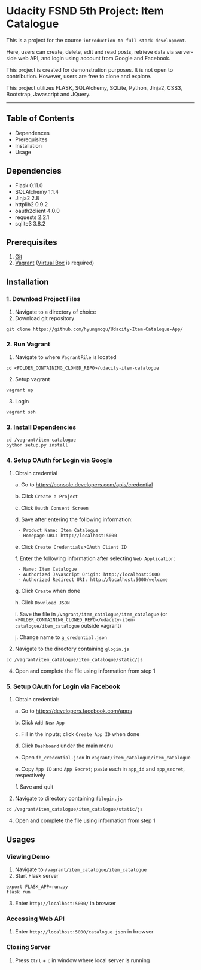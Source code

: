 # Udacity FSND 5th Project: Item Catalogue

This is a project for the course `introduction to full-stack development`. 

Here, users can create, delete, edit and read posts, retrieve data via server-side web API, and login using account from Google and Facebook. 

This project is created for demonstration purposes. It is not open to contribution. However, users are free to clone and explore.

This project utilizes FLASK, SQLAlchemy, SQLite, Python, Jinja2, CSS3, Bootstrap, Javascript and JQuery.

---

## Table of Contents
* Dependences
* Prerequisites
* Installation
* Usage

## Dependencies
- Flask 0.11.0
- SQLAlchemy 1.1.4
- Jinja2 2.8
- httplib2 0.9.2
- oauth2client 4.0.0
- requests 2.2.1
- sqlite3 3.8.2

## Prerequisites
1. [Git](https://www.atlassian.com/git/tutorials/install-git)
2. [Vagrant](https://www.vagrantup.com/downloads.html) ([Virtual Box](https://www.virtualbox.org/) is required)

## Installation
### 1. Download Project Files

1. Navigate to a directory of choice
2. Download git repository
```
git clone https://github.com/hyungmogu/Udacity-Item-Catalogue-App/
```

### 2. Run Vagrant

1. Navigate to where `VagrantFile` is located
```
cd <FOLDER_CONTAINING_CLONED_REPO>/udacity-item-catalogue
```
2. Setup vagrant
```
vagrant up
```
3. Login
```
vagrant ssh
```

### 3. Install Dependencies
```
cd /vagrant/item-catalogue
python setup.py install
```

### 4. Setup OAuth for Login via Google

1. Obtain credential

   a. Go to https://console.developers.com/apis/credential
   
   b. Click `Create a Project`
   
   c. Click `Oauth Consent Screen`
   
   d. Save after entering the following information:

        - Product Name: Item Catalogue
        - Homepage URL: http://localhost:5000

   e. Click `Create Credentials`>`OAuth Client ID`
   
   f. Enter the following information after selecting `Web Application`:
 
        - Name: Item Catalogue
        - Authorized Javascript Origin: http://localhost:5000
        - Authorized Redirect URI: http://localhost:5000/welcome

   g. Click `Create` when done
   
   h. Click `Download JSON` 
   
   i. Save the file in `/vagrant/item_catalogue/item_catalogue` (or `<FOLDER_CONTAINING_CLONED_REPO>/udacity-item-catalogue/item_catalogue` outside vagrant)
   
   j. Change name to `g_credential.json`

3. Navigate to the directory containing `glogin.js`
```
cd /vagrant/item_catalogue/item_catalogue/static/js
```
4. Open and complete the file using information from step 1

### 5. Setup OAuth for Login via Facebook

1. Obtain credential:

   a. Go to https://developers.facebook.com/apps
   
   b. Click `Add New App`
   
   c. Fill in the inputs; click `Create App ID` when done
   
   d. Click `Dashboard` under the main menu
   
   e. Open `fb_credential.json` in `vagrant/item_catalogue/item_catalogue` 
   
   e. Copy `App ID` and `App Secret`; paste each in `app_id` and `app_secret`, respectively
   
   f. Save and quit
   
3. Navigate to directory containing `fblogin.js`
```
cd /vagrant/item_catalogue/item_catalogue/static/js
```
4. Open and complete the file using information from step 1

## Usages

### Viewing Demo
1. Navigate to `/vagrant/item_catalogue/item_catalogue`
2. Start Flask server
```
export FLASK_APP=run.py
flask run
```
3. Enter `http://localhost:5000/` in browser

### Accessing Web API
1. Enter `http://localhost:5000/catalogue.json` in browser


### Closing Server

1. Press `Ctrl` + `c` in window where local server is running
